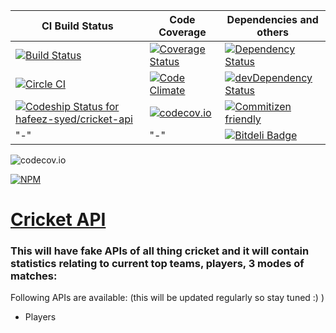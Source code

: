 CI Build Status | Code Coverage | Dependencies and others |
------------- | ------------- | -------------
[![Build Status](https://travis-ci.org/hafeez-syed/cricket-api.svg?branch=master)](https://travis-ci.org/hafeez-syed/cricket-api) | [![Coverage Status](https://coveralls.io/repos/hafeez-syed/cricket-api/badge.svg?branch=master&service=github)](https://coveralls.io/github/hafeez-syed/cricket-api?branch=master) | [![Dependency Status](https://david-dm.org/hafeez-syed/cricket-api.svg)](https://david-dm.org/hafeez-syed/cricket-api) |
[![Circle CI](https://circleci.com/gh/hafeez-syed/cricket-api/tree/master.svg?style=svg)](https://circleci.com/gh/hafeez-syed/cricket-api/tree/master) | [![Code Climate](https://codeclimate.com/github/hafeez-syed/cricket-api/badges/gpa.svg)](https://codeclimate.com/github/hafeez-syed/cricket-api) | [![devDependency Status](https://david-dm.org/hafeez-syed/cricket-api/dev-status.svg)](https://david-dm.org/hafeez-syed/cricket-api#info=devDependencies) |
[![Codeship Status for hafeez-syed/cricket-api](https://codeship.com/projects/c32fbd90-2e98-0133-bfb7-3a2a4d3529b0/status?branch=master)](https://codeship.com/projects/99151) | [![codecov.io](http://codecov.io/github/hafeez-syed/cricket-api/coverage.svg?branch=master)](http://codecov.io/github/hafeez-syed/cricket-api?branch=master) | [![Commitizen friendly](https://img.shields.io/badge/commitizen-friendly-brightgreen.svg)](http://commitizen.github.io/cz-cli/) |
"-" | "-" | [![Bitdeli Badge](https://d2weczhvl823v0.cloudfront.net/hafeez-syed/cricket-api/trend.png)](https://bitdeli.com/free "Bitdeli Badge") |

![codecov.io](http://codecov.io/github/hafeez-syed/cricket-api/branch.svg?branch=master&vg=t&limit=50)

[![NPM](https://nodei.co/npm/cricket-api.png)](https://nodei.co/npm/cricket-api/)

[Cricket API](https://github.com/hafeez-syed/cricket-api) 
=====

### This will have fake APIs of all thing cricket and it will contain statistics relating to current top teams, players, 3 modes of matches:

Following APIs are available: (this will be updated regularly so stay tuned :) )

-  Players



